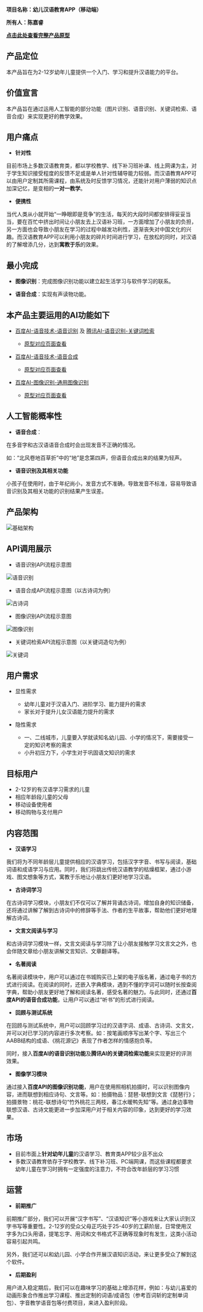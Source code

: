 **项目名称：幼儿汉语教育APP（移动端）**


**所有人：陈嘉睿**


**[点击此处查看完整产品原型](https://kayuiii.github.io/API_ML_AI/)**


## 产品定位

本产品旨在为2-12岁幼年儿童提供一个入门、学习和提升汉语能力的平台。

## 价值宣言

本产品旨在通过运用人工智能的部分功能（图片识别、语音识别、关键词检索、语音合成）来实现更好的教学效果。

## 用户痛点

* **针对性**

目前市场上多数汉语教育类，都以学校教学、线下补习班补课、线上网课为主，对于学生知识接受程度的反馈不足或是单人针对性辅导能力较弱。而汉语教育APP可以由用户定制其所需课程，由系统及时反馈学习情况，还能针对用户薄弱的知识点加深记忆，是变相的**一对一教学**。

* **便携性**

当代人类从小就开始“一睁眼即是竞争”的生活，每天的大段时间都安排得妥妥当当，要在百忙中挤出时间让小朋友去上汉语补习班，一方面增加了小朋友的负担，另一方面也会导致小朋友在学习的过程中越发功利性，逐渐丧失对中国文化的兴趣。而汉语教育APP可以利用小朋友的碎片时间进行学习，在放松的同时，对汉语的了解增添几分，达到**寓教于乐**的效果。

## 最小完成

* **图像识别**：完成图像识别功能以建立起生活学习与软件学习的联系。

* **语音合成**：实现有声读物功能。


## 本产品主要运用的AI功能如下

* [百度AI-语音技术-语音识别](http://ai.baidu.com/tech/speech/asr)  及   [腾讯AI-语音识别-关键词检索](https://ai.qq.com/product/keywords.shtml)
  * [原型对应页面查看](https://kayuiii.github.io/API_ML_AI/#g=1&p=%E5%85%B3%E9%94%AE%E8%AF%8D%E9%80%A0%E5%8F%A5%EF%BC%88%E8%AF%AD%E9%9F%B3%E8%AF%86%E5%88%ABapi%E5%92%8C%E5%85%B3%E9%94%AE%E8%AF%8D%E6%A3%80%E7%B4%A2api%EF%BC%89)
  
* [百度AI-语音技术-语音合成](http://ai.baidu.com/tech/speech/tts)
  * [原型对应页面查看](https://kayuiii.github.io/API_ML_AI/#g=1&p=%E5%8F%A4%E8%AF%97%E8%AF%8D%E9%98%85%E8%AF%BB%EF%BC%88%E8%AF%AD%E9%9F%B3%E5%90%88%E6%88%90api%EF%BC%89)

* [百度AI-图像识别-通用图像识别](http://ai.baidu.com/tech/imagerecognition/general)
  * [原型对应页面查看](https://kayuiii.github.io/API_ML_AI/#g=1&p=%E8%AF%86%E5%9B%BE%E6%88%90%E5%8A%9F%E9%A1%B5%EF%BC%88%E5%9B%BE%E5%83%8F%E8%AF%86%E5%88%ABapi%EF%BC%89)

## 人工智能概率性

* **语音合成**：

在多音字和古汉语语音合成时会出现发音不正确的情况。

如：“北风卷地百草折”中的“地”是念第四声，但语音合成出来的结果为轻声。


* **语音识别及其相关功能**

小孩子在使用时，由于年纪尚小，发音方式不准确，导致发音不标准，容易导致语音识别及其相关功能的识别结果产生误差。

  
## 产品架构

![基础架构](https://bdn.135editor.com/files/users/126/1261920/201811/xuKnaKcN_CzdS.jpeg)


## API调用展示

* 语音识别API流程示意图

![语音识别](https://bdn.135editor.com/files/users/126/1261920/201811/e3p3CDJL_KO4S.jpg)

* 语音合成API流程示意图（以古诗词为例）

![古诗词](https://bdn.135editor.com/files/users/126/1261920/201811/MAvFrTcc_mtqS.jpg)

* 图像识别API流程示意图

![图像识别](https://bdn.135editor.com/files/users/126/1261920/201811/8z2H9gf6_jTr4.jpg)

* 关键词检索API流程示意图（以关键词造句为例）

![关键词](https://bdn.135editor.com/files/users/126/1261920/201811/uFTrAjP4_wpus.jpg)


## 用户需求

* 显性需求
  * 幼年儿童对于汉语入门、进阶学习、能力提升的需求
  * 家长对于提升儿女汉语能力提升的需求
  
* 隐性需求
  * 一、二线城市，儿童要入学就读知名幼儿园、小学的情况下，需要接受一定的知识考察的需求
  * 小升初压力下，小学生对于巩固语文知识的需求
  


## 目标用户

* 2-12岁的有汉语学习需求的儿童
* 相应年龄段儿童的父母
* 移动设备使用者
* 移动购物与支付用户

## 内容范围

* **汉语学习**

我们将为不同年龄层儿童提供相应的汉语学习，包括汉字字音、书写与阅读，基础词语和成语学习与应用。同时，我们将跳出传统汉语教学的枯燥框架，通过小游戏、图文想象等方式，寓教于乐地让小朋友们更好地学习汉语。

* **古诗词学习**

在古诗词学习模块，小朋友们不仅可以了解并背诵古诗词，增加自身的知识储备，还将通过讲解了解到古诗词中的修辞等手法、作者的生平故事，帮助他们更好地理解古诗词。

* **文言文阅读与学习**

和古诗词学习模块一样，文言文阅读与学习除了让小朋友接触学习文言文之外，也会伴随文章给小朋友讲解文言知识、文章翻译等。

* **名著阅读**

名著阅读模块中，用户可以通过在书城购买已上架的电子版名著，通过电子书的方式进行阅读。在阅读的同时，还嵌入字典模块，遇到不懂的字词可以随时长按查阅字典，帮助小朋友更好地了解和阅读名著，感受名著的魅力。与此同时，还通过**百度API的语音合成功能**，让用户可以通过“听书”的形式进行阅读。

* **回顾与测试系统**

在回顾与测试系统中，用户可以回顾学习过的汉语字词、成语、古诗词、文言文，并可以对已学习的内容进行多次考察。如：按笔画顺序写出某个字、写出三个AABB结构的成语、《桃花源记》表现了作者怎样的情感抱负等。

同时，接入**百度AI的语音识别功能**及**腾讯AI的关键词检索功能**来实现更好的评测效果。


* **图像学习模块**

通过接入**百度API的图像识别功能**，用户在使用照相机拍摄时，可以识别图像内容，进而联想到相应诗句、文言等。如：拍摄物品：琵琶-联想到文言《琵琶行》；拍摄景物：桃花-联想诗句“竹外桃花三两枝，春江水暖鸭先知”等。通过身边事物联想汉语、古诗文能更进一步加深用户对于相关内容的印象，达到更好的学习效果。

## 市场

* 目前市面上**针对幼年儿童**的汉语学习、教育类APP较少且不出众
* 多数汉语教育依存于学校教学、线下补习班、PC端网课，而这些课程都要求幼年儿童在学习时拥有一定强度的注意力，不符合改年龄层的学习习惯

## 运营

* **前期推广**

前期推广部分，我们可以开展“汉字书写”、“汉语知识”等小游戏来让大家认识到汉字书写等重要性。2-12岁的受众父母正巧处于25-40岁的工薪阶层，日常使用汉字多为口头用语，提笔忘字、用词和文书格式不正确等现象时有发生，这类小活动容易引起共鸣。

另外，我们还可以和幼儿园、小学合作开展汉语知识活动，来让更多受众了解到这个软件。


* **后期盈利**

用户进入稳定期后，我们可以在趣味学习的基础上增添花样，例如：与幼儿喜爱的动画形象合作推出学习课程、推出定制的词语/成语包（参考百词斩的定制单词包）、字音教学语音包等付费项目，来进入盈利阶段。
